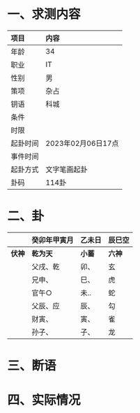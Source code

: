 # 一、求测内容
|项目|内容|
|:-|:-|
|年龄|34|
|职业|IT|
|性别|男|
|策项|杂占|
|钥语|科城|
|条件||
|时限||
|起卦时间|2023年02月06日17点|
|事件时间||
|起卦方式|文字笔画起卦|
|卦码|114卦|

# 二、卦
||癸卯年甲寅月|乙未日|辰巳空|
|:-|:-|:-|:-|
|**伏神**|**乾为天**|**小蓄**|**六神**|
||父戌、乾|卯、|玄|
||兄申、|巳、|虎|
||官午○|未..|蛇|
||父辰、应|辰、|勾|
||财寅、|寅、|雀|
||孙子、|子、|龙|


# 三、断语

# 四、实际情况